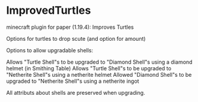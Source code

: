 # ImprovedTurtles
 minecraft plugin for paper (1.19.4): Improves Turtles
 
 Options for turtles to drop scute (and option for amount)
 
 Options to allow upgradable shells:
 
 Allows "Turtle Shell"s to be upgraded to "Diamond Shell"s using a diamond helmet (in Smithing Table)
 Allows "Turtle Shell"s to be upgraded to "Netherite Shell"s using a netherite helmet
 Allowed "Diamond Shell"s to be upgraded to "Netherite Shell"s using a netherite ingot
 
 All attributs about shells are preserved when upgrading.